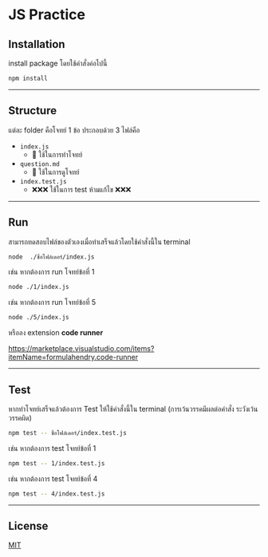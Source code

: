 # JS Practice

## Installation

install package โดยใช้คำสั่งค่อไปนี้ 

```bash
npm install
```

---

## Structure

แต่ละ folder คือโจทย์ 1 ข้อ ประกอบด้วย 3 ไฟล์คือ
- `index.js`
    - 📝 ใช้ในการทำโจทย์
- `question.md` 
    - 👀 ใช้ในการดูโจทย์
- `index.test.js`
    - ❌❌❌ ใช้ในการ test ห้ามแก้ไข ❌❌❌

---

## Run

สามารถทดสอบไฟล์ของตัวเองเมื่อทำเสร็จแล้วโดยใช้คำสั่งนี้ใน terminal

```bash
node  ./ชื่อโฟล์เดอร์/index.js
```

เช่น หากต้องการ run โจทย์ข้อที่ 1

```bash
node ./1/index.js
```
เช่น หากต้องการ run โจทย์ข้อที่ 5

```bash
node ./5/index.js
```

หรือลง extension **code runner**

https://marketplace.visualstudio.com/items?itemName=formulahendry.code-runner

---

## Test

หากทำโจทย์เสร็จแล้วต้องการ Test ให้ใช้คำสั่งนี้ใน terminal (การเว้นวรรคมีผลต่อคำสั่ง ระวังเว้นวรรคผิด)

```bash
npm test -- ชื่อโฟล์เดอร์/index.test.js
```

เช่น หากต้องการ test โจทย์ข้อที่ 1

```bash
npm test -- 1/index.test.js
```

เช่น หากต้องการ test โจทย์ข้อที่ 4

```bash
npm test -- 4/index.test.js
```
---

## License

[MIT](https://choosealicense.com/licenses/mit/)